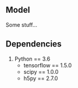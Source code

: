 ## Model
Some stuff...

## Dependencies

1. Python == 3.6
   - tensorflow == 1.5.0
   - scipy == 1.0.0
   - h5py == 2.7.0